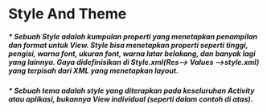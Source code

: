 <h1>Style And Theme</h1>
<h5>* Sebuah Style adalah kumpulan properti yang menetapkan penampilan dan format untuk View. 
Style bisa menetapkan properti seperti tinggi, pengisi, warna font, ukuran font, warna latar belakang, 
dan banyak lagi yang lainnya. Gaya didefinisikan di Style.xml(Res--> Values -->style.xml) yang terpisah dari XML yang menetapkan layout.</h5>

<h5>* Sebuah tema adalah style yang diterapkan pada keseluruhan Activity atau aplikasi, bukannya View individual (seperti dalam contoh di atas).</h5>

